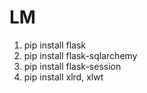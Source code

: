 # LM
1. pip install flask
2. pip install flask-sqlarchemy
3. pip install flask-session
4. pip install xlrd, xlwt
